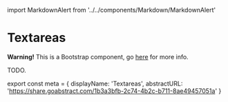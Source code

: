 import MarkdownAlert from '../../components/Markdown/MarkdownAlert'

# Textareas

<MarkdownAlert warning>
  <strong>Warning!</strong> This is a Bootstrap component, go <a href="https://bootstrap.transferwise.com/components/#input-groups">here</a> for more info.
</MarkdownAlert>

TODO.

export const meta = {
  displayName: 'Textareas',
  abstractURL: 'https://share.goabstract.com/1b3a3bfb-2c74-4b2c-b711-8ae49457051a'
}
